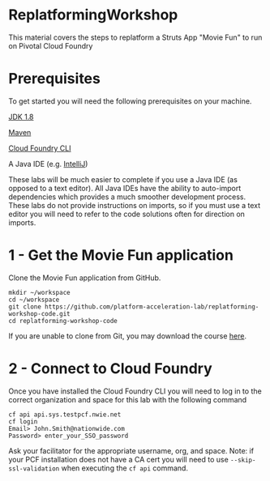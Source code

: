 # ReplatformingWorkshop
This material covers the steps to replatform a Struts App "Movie Fun" to run on Pivotal Cloud Foundry

# Prerequisites
To get started you will need the following prerequisites on your machine.

[JDK 1.8](http://www.oracle.com/technetwork/java/javase/downloads/jdk8-downloads-2133151.html)

[Maven](https://maven.apache.org/download.cgi)

[Cloud Foundry CLI](https://github.com/cloudfoundry/cli#downloads)

A Java IDE (e.g. [IntelliJ](https://www.jetbrains.com/idea/download/))

These labs will be much easier to complete if you use a Java IDE (as opposed to a text editor). All Java IDEs have the ability to auto-import dependencies which provides a much smoother development process. These labs do not provide instructions on imports, so if you must use a text editor you will need to refer to the code solutions often for direction on imports.

# 1 - Get the Movie Fun application
Clone the Movie Fun application from GitHub.
````
mkdir ~/workspace
cd ~/workspace
git clone https://github.com/platform-acceleration-lab/replatforming-workshop-code.git
cd replatforming-workshop-code
````
If you are unable to clone from Git, you may download the course [here](https://github.com/rm511130/ReplatformingWorkshop/blob/master/replatforming-workshop-code-master.zip).

# 2 - Connect to Cloud Foundry
Once you have installed the Cloud Foundry CLI you will need to log in to the correct organization and space for this lab with the following command
````
cf api api.sys.testpcf.nwie.net 
cf login
Email> John.Smith@nationwide.com
Password> enter_your_SSO_password
````
Ask your facilitator for the appropriate username, org, and space.
Note: if your PCF installation does not have a CA cert you will need to use ````--skip-ssl-validation```` when executing the ````cf api```` command.

